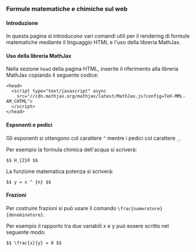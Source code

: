 ### Formule matematiche e chimiche sul web

#### Introduzione 

In questa pagina si introducono vari comandi utili per il rendering di formule matematiche mediante il linguaggio HTML 
e l'uso della libreria MathJax.

#### Uso della libreria MathJax

Nella sezione `head` della pagina HTML, inserite il riferimento alla libreria MathJax copiando il seguente codice:

    <head>
      <script type="text/javascript" async
        src="//cdn.mathjax.org/mathjax/latest/MathJax.js?config=TeX-MML-AM_CHTML">
      </script>
    </head>

#### Esponenti e pedici

Gli esponenti si ottengono col carattere `^` mentre i pedici col carattere `_`.

Per esempio la formula chimica dell'acqua si scriverà:

    $$ H_{2}O $$
    
La funzione matematica potenza si scriverà:

    $$ y = x ^ {n} $$

#### Frazioni

Per costruire frazioni si può usare il comando `\frac{numeratore}{denominatore}`.

Per esempio il rapporto tra due variabili x e y può essere scritto nel seguente modo:

    $$ \frac{x}{y} = 0 $$

